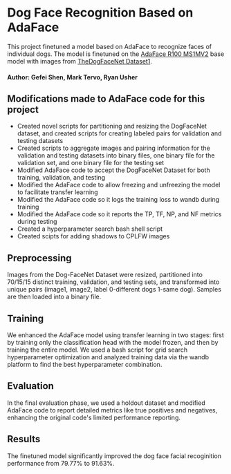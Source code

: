 # Dog Face Recognition Based on AdaFace

This project finetuned a model based on AdaFace to recognize faces of individual dogs. The model is finetuned on the [AdaFace R100 MS1MV2](https://github.com/mk-minchul/AdaFace) base model with images from [TheDogFaceNet Dataset1](https://github.com/GuillaumeMougeot/DogFaceNet/releases/tag/dataset).

#### Author: Gefei Shen, Mark Tervo, Ryan Usher

## Modifications made to AdaFace code for this project
- Created novel scripts for partitioning and resizing the DogFaceNet dataset, and created scripts for creating labeled pairs for validation and testing datasets
- Created scripts to aggregate images and pairing information for the validation and testing datasets into binary files, one binary file for the validation set, and one binary file for the testing set
- Modified AdaFace code to accept the DogFaceNet Dataset for both training, validation, and testing
- Modified the AdaFace code to allow freezing and unfreezing the model to facilitate transfer learning
- Modified the AdaFace code so it logs the training loss to wandb during training
- Modified the AdaFace code so it reports the TP, TF, NP, and NF metrics during testing
- Created a hyperparameter search bash shell script
- Created scipts for adding shadows to CPLFW images

## Preprocessing
Images from the Dog-FaceNet Dataset were resized, partitioned into 70/15/15 distinct training, validation, and testing sets, and transformed into unique pairs (image1, image2, label 0-different dogs 1-same dog). Samples are then loaded into a binary file.

## Training
We enhanced the AdaFace model using transfer learning in two stages: first by training only the classification head with the model frozen, and then by training the entire model. We used a bash script for grid search hyperparameter optimization and analyzed training data via the wandb platform to find the best hyperparameter combination.

## Evaluation 
In the final evaluation phase, we used a holdout dataset and modified AdaFace code to report detailed metrics like true positives and negatives, enhancing the original code's limited performance reporting.

## Results
The finetuned model significantly improved the dog face facial recoginition performance from 79.77% to 91.63%.
